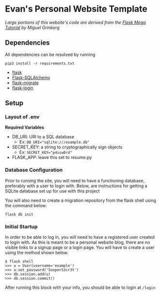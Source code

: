 # Evan's Personal Website Template
_Large portions of this website's code are derived from the [Flask Mega Tutorial](https://blog.miguelgrinberg.com/post/the-flask-mega-tutorial-part-i-hello-world) by Miguel Grinberg_

## Dependencies
All dependencies can be resolved by running

```
pip3 install -r requirements.txt
```

* [flask](https://flask.palletsprojects.com/en/1.1.x/)
* [Flask-SQLAlchemy](https://flask-sqlalchemy.palletsprojects.com/en/2.x/)
* [flask-migrate](https://flask-migrate.readthedocs.io/en/latest/)
* [flask-login](https://flask-login.readthedocs.io/en/latest/)

## Setup
### Layout of .env
**Required Variables**

* DB_URI: URI to a SQL database 
    * Ex: `DB_URI="sqlite:///example.db"`
* SECRET_KEY: a string to cryptographically sign objects
    * Ex: `SECRET_KEY="p4ssw0rd"`
* FLASK_APP: leave this set to resume.py

### Database Configuration
Prior to running the site, you will need to have a functioning database, preferably with a user to login with. Below, are instructions for getting a SQLite database set up for use with this project

You will also need to create a migration repository from the flask shell using the command below:
```
flask db init
```

### Initial Startup
In order to be able to log in, you will need to have a registered user created to login with. As this is meant to be a personal website blog, there are no visible links to a signup page or a login page. You will have to create a user using the method shown below.

```
$ flask shell
>>> u = User(username='example')
>>> u.set_password('SooperS3cr3t')
>>> db.session.add(u)
>>> db.session.commit()
```
After running this block with your info, you should be able to login at `/login`